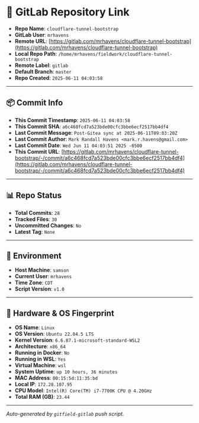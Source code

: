 # 🔗 GitLab Repository Link

- **Repo Name**: `cloudflare-tunnel-bootstrap`
- **GitLab User**: `mrhavens`
- **Remote URL**: [https://gitlab.com/mrhavens/cloudflare-tunnel-bootstrap](https://gitlab.com/mrhavens/cloudflare-tunnel-bootstrap)
- **Local Repo Path**: `/home/mrhavens/fieldwork/cloudflare-tunnel-bootstrap`
- **Remote Label**: `gitlab`
- **Default Branch**: `master`
- **Repo Created**: `2025-06-11 04:03:58`

---

## 📦 Commit Info

- **This Commit Timestamp**: `2025-06-11 04:03:58`
- **This Commit SHA**: `a6c468fcd7a523bde00cfc3bbe6ecf2517bb4df4`
- **Last Commit Message**: `Post-Gitea sync at 2025-06-11T09:03:20Z`
- **Last Commit Author**: `Mark Randall Havens <mark.r.havens@gmail.com>`
- **Last Commit Date**: `Wed Jun 11 04:03:51 2025 -0500`
- **This Commit URL**: [https://gitlab.com/mrhavens/cloudflare-tunnel-bootstrap/-/commit/a6c468fcd7a523bde00cfc3bbe6ecf2517bb4df4](https://gitlab.com/mrhavens/cloudflare-tunnel-bootstrap/-/commit/a6c468fcd7a523bde00cfc3bbe6ecf2517bb4df4)

---

## 📊 Repo Status

- **Total Commits**: `28`
- **Tracked Files**: `30`
- **Uncommitted Changes**: `No`
- **Latest Tag**: `None`

---

## 🧽 Environment

- **Host Machine**: `samson`
- **Current User**: `mrhavens`
- **Time Zone**: `CDT`
- **Script Version**: `v1.0`

---

## 🧬 Hardware & OS Fingerprint

- **OS Name**: `Linux`
- **OS Version**: `Ubuntu 22.04.5 LTS`
- **Kernel Version**: `6.6.87.1-microsoft-standard-WSL2`
- **Architecture**: `x86_64`
- **Running in Docker**: `No`
- **Running in WSL**: `Yes`
- **Virtual Machine**: `wsl`
- **System Uptime**: `up 10 hours, 36 minutes`
- **MAC Address**: `00:15:5d:11:35:bd`
- **Local IP**: `172.28.107.95`
- **CPU Model**: `Intel(R) Core(TM) i7-7700K CPU @ 4.20GHz`
- **Total RAM (GB)**: `23.44`

---

_Auto-generated by `gitfield-gitlab` push script._
